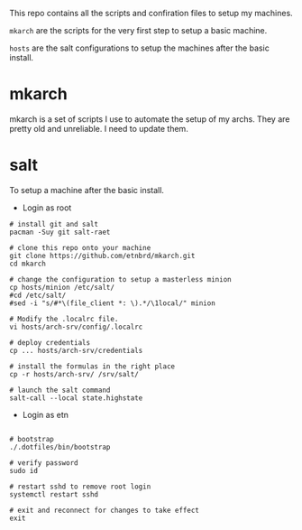 This repo contains all the scripts and confiration files to setup my machines.

`mkarch` are the scripts for the very first step to setup a basic machine.

`hosts` are the salt configurations to setup the machines after the basic install.

# mkarch

mkarch is a set of scripts I use to automate the setup of my archs.
They are pretty old and unreliable. I need to update them.

# salt

To setup a machine after the basic install.

+ Login as root

```
# install git and salt
pacman -Suy git salt-raet

# clone this repo onto your machine
git clone https://github.com/etnbrd/mkarch.git
cd mkarch

# change the configuration to setup a masterless minion
cp hosts/minion /etc/salt/
#cd /etc/salt/
#sed -i "s/#*\(file_client *: \).*/\1local/" minion

# Modify the .localrc file.
vi hosts/arch-srv/config/.localrc

# deploy credentials
cp ... hosts/arch-srv/credentials

# install the formulas in the right place
cp -r hosts/arch-srv/ /srv/salt/

# launch the salt command
salt-call --local state.highstate

```


+ Login as etn

```

# bootstrap
./.dotfiles/bin/bootstrap

# verify password
sudo id

# restart sshd to remove root login
systemctl restart sshd

# exit and reconnect for changes to take effect
exit

```
